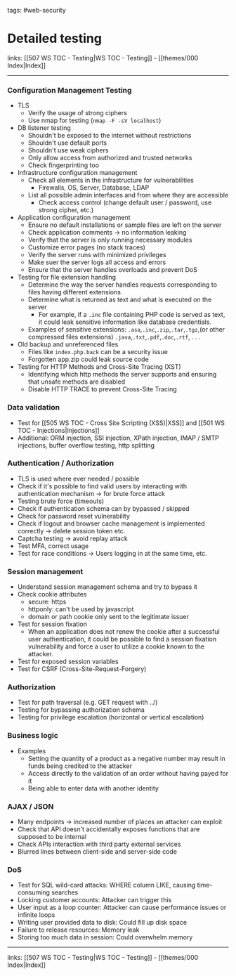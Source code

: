 tags: #web-security

# Detailed testing

links: [[507 WS TOC - Testing|WS TOC - Testing]] - [[themes/000 Index|Index]]

---

### Configuration Management Testing

- TLS
	- Verify the usage of strong ciphers
	- Use nmap for testing (`nmap -F -sV localhost`)
- DB listener testing
	- Shouldn't be exposed to the internet without restrictions
	- Shouldn't use default ports
	- Shouldn't use weak ciphers
	- Only allow access from authorized and trusted networks
	- Check fingerprinting too
- Infrastructure configuration management
	- Check all elements in the infrastructure for vulnerabilities
		- Firewalls, OS, Server, Database, LDAP
	- List all possible admin interfaces and from where they are accessible
		- Check access control (change default user / password, use strong cipher, etc.)
- Application configuration management
	- Ensure no default installations or sample files are left on the server
	- Check application comments $\rightarrow$ no information leaking
	- Verify that the server is only running necessary modules
	- Customize error pages (no stack traces)
	- Verify the server runs with minimized privileges
	- Make suer the server logs all access and errors
	- Ensure that the server handles overloads and prevent DoS
- Testing for file extension handling
	- Determine the way the server handles requests corresponding to files having different extensions
	- Determine what is returned as text and what is executed on the server
		- For example, if a `.inc` file containing PHP code is served as text, it could leak sensitive information like database credentials.
	- Examples of sensitive extensions: `.asa`,`.inc`,`.zip`,`.tar`,`.tgz`,(or other compressed files extensions) `.java`,`.txt`,`.pdf`,`.doc`,`.rtf`, . . .
- Old backup and unreferenced files
	- Files like `index.php.back` can be a security issue
	- Forgotten app.zip could leak source code
- Testing for HTTP Methods and Cross-Site Tracing (XST)
	- Identifying which http methods the server supports and ensuring that unsafe methods are disabled
	- Disable HTTP TRACE to prevent Cross-Site Tracing

### Data validation

- Test for [[505 WS TOC - Cross Site Scripting (XSS)|XSS]] and [[501 WS TOC - Injections|Injections]]
- Additional: ORM injection, SSI injection, XPath injection, IMAP / SMTP injections, buffer overflow testing, http splitting

### Authentication / Authorization

- TLS is used where ever needed / possible
- Check if it's possible to find valid users by interacting with authentication mechanism $\rightarrow$ for brute force attack
- Testing brute force (timeouts)
- Check if authentication schema can by bypassed / skipped
- Check for password reset vulnerability
- Check if logout and browser cache management is implemented correctly $\rightarrow$ delete session token etc.
- Captcha testing $\rightarrow$ avoid replay attack
- Test MFA, correct usage
- Test for race conditions $\rightarrow$ Users logging in at the same time, etc.

### Session management

- Understand session management schema and try to bypass it
- Check cookie attributes
	- secure: https
	- httponly: can't be used by javascript
	- domain or path cookie only sent to the legitimate issuer
- Test for session fixation
	- When an application does not renew the cookie after a successful user authentication, it could be possible to find a session fixation vulnerability and force a user to utilize a cookie known to the attacker.
- Test for exposed session variables
- Test for CSRF (Cross-Site-Request-Forgery)

### Authorization

- Test for path traversal (e.g. GET request with ../)
- Testing for bypassing authorization schema
- Testing for privilege escalation (horizontal or vertical escalation)

### Business logic

- Examples
	- Setting the quantity of a product as a negative number may result in funds being credited to the attacker
	- Access directly to the validation of an order without having payed for it
	- Being able to enter data with another identity

### AJAX / JSON

- Many endpoints $\rightarrow$ increased number of places an attacker can exploit
- Check that API doesn't accidentally exposes functions that are supposed to be internal
- Check APIs interaction with third party external services
- Blurred lines between client-side and server-side code

### DoS

- Test for SQL wild-card attacks: WHERE column LIKE, causing time-consuming searches
- Locking customer accounts: Attacker can trigger this
- User input as a loop counter: Attacker can cause performance issues or infinite loops
- Writing user provided data to disk: Could fill up disk space
- Failure to release resources: Memory leak
- Storing too much data in session: Could overwhelm memory

---
links: [[507 WS TOC - Testing|WS TOC - Testing]] - [[themes/000 Index|Index]]
